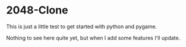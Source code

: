 # 2048-Clone
This is just a little test to get started with python and pygame.

Nothing to see here quite yet, but when I add some features I'll update.

